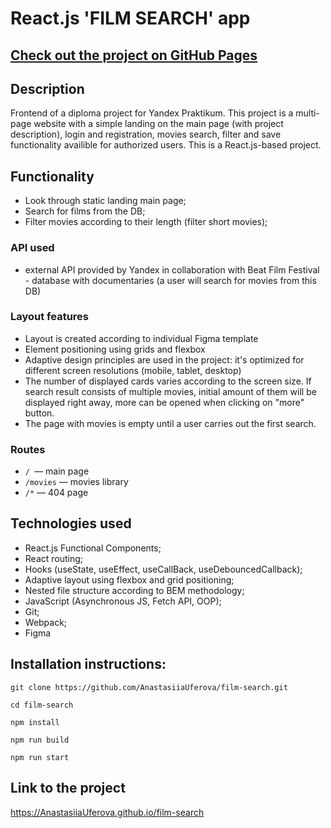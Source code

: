 # React.js 'FILM SEARCH' app

## [Check out the project on GitHub Pages](https://AnastasiiaUferova.github.io/film-search)

## Description

Frontend of a diploma project for Yandex Praktikum. This project is a multi-page website with a simple landing on the main page (with project description), login and registration, movies search, filter and save functionality availible for authorized users. This is a React.js-based project.

## Functionality

* Look through static landing main page;
* Search for films from the DB;
* Filter movies according to their length (filter short movies);

### API used

* external API provided by Yandex in collaboration with Beat Film Festival - database with documentaries (a user will search for movies from this DB)

### Layout features

* Layout is created according to individual Figma template
* Element positioning using grids and flexbox
* Adaptive design principles are used in the project: it's optimized for different screen resolutions (mobile, tablet, desktop)
* The number of displayed cards varies according to the screen size. If search result consists of multiple movies, initial amount of them will be displayed right away, more can be opened when clicking on "more" button.
* The page with movies is empty until a user carries out the first search. 

### Routes
* ```/ ```— main page
* ```/movies``` — movies library
* ```/*``` — 404 page

## Technologies used

* React.js Functional Components;
* React routing;
* Hooks (useState, useEffect, useCallBack, useDebouncedCallback);
* Adaptive layout using flexbox and grid positioning;
* Nested file structure according to BEM methodology;
* JavaScript (Asynchronous JS, Fetch API, OOP);
* Git;
* Webpack;
* Figma


## Installation instructions:

```
git clone https://github.com/AnastasiiaUferova/film-search.git

cd film-search

npm install 

npm run build

npm run start
```

## Link to the project
https://AnastasiiaUferova.github.io/film-search
